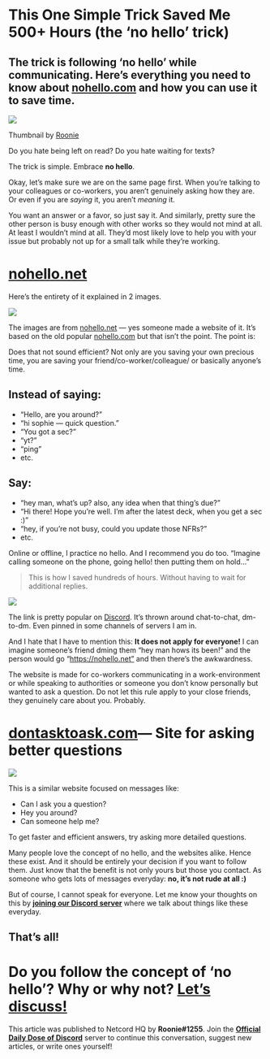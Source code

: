 This One Simple Trick Saved Me 500+ Hours (the ‘no hello’ trick)
================================================================

The trick is following ‘no hello’ while communicating. Here’s everything you need to know about [nohello.com](http://nohello.com) and how you can use it to save time.
----------------------------------------------------------------------------------------------------------------------------------------------------------------------

![](https://miro.medium.com/max/1400/1*N5A0CnF3cWKtjarhUfTydA.png)

Thumbnail by [Roonie](http://roonie.in)

Do you hate being left on read? Do you hate waiting for texts?

The trick is simple. Embrace **no hello**.

Okay, let’s make sure we are on the same page first. When you’re talking to your colleagues or co-workers, you aren’t genuinely asking how they are. Or even if you are _saying_ it, you aren’t _meaning_ it.

You want an answer or a favor, so just say it. And similarly, pretty sure the other person is busy enough with other works so they would not mind at all. At least I wouldn’t mind at all. They’d most likely love to help you with your issue but probably not up for a small talk while they’re working.

[nohello.net](https://nohello.net/en/)
======================================

Here’s the entirety of it explained in 2 images.

![](https://miro.medium.com/max/1400/1*UQTdIN5JRSaxRKqXQ6dEgg.jpeg)

The images are from [nohello.net](http://nohello.net) — yes someone made a website of it. It’s based on the old popular [nohello.com](https://www.nohello.com/) but that isn’t the point. The point is:

Does that not sound efficient? Not only are you saving your own precious time, you are saving your friend/co-worker/colleague/ or basically anyone’s time.

Instead of saying:
------------------

*   “Hello, are you around?”
*   “hi sophie — quick question.”
*   “You got a sec?”
*   “yt?”
*   “ping”
*   etc.

Say:
----

*   “hey man, what’s up? also, any idea when that thing’s due?”
*   “Hi there! Hope you’re well. I’m after the latest deck, when you get a sec :)”
*   “hey, if you’re not busy, could you update those NFRs?”
*   etc.

Online or offline, I practice no hello. And I recommend you do too. “Imagine calling someone on the phone, going hello! then putting them on hold…”

> This is how I saved hundreds of hours. Without having to wait for additional replies.

![](https://miro.medium.com/max/1400/1*dWg6D4z_tSyD9KSGBR5QJw.png)

The link is pretty popular on [Discord](http://discord.com). It’s thrown around chat-to-chat, dm-to-dm. Even pinned in some channels of servers I am in.

And I hate that I have to mention this: **It does not apply for everyone!** I can imagine someone’s friend dming them “hey man hows its been!” and the person would go “https://nohello.net” and then there’s the awkwardness.

The website is made for co-workers communicating in a work-environment or while speaking to authorities or someone you don’t know personally but wanted to ask a question. Do not let this rule apply to your close friends, they genuinely care about you. Probably.

[dontasktoask.com](https://dontasktoask.com/)— Site for asking better questions
===============================================================================

![](https://miro.medium.com/max/1400/1*rceYjBBmfk8OEq8gwprO8g.png)

This is a similar website focused on messages like:

*   Can I ask you a question?
*   Hey you around?
*   Can someone help me?

To get faster and efficient answers, try asking more detailed questions.

Many people love the concept of no hello, and the websites alike. Hence these exist. And it should be entirely your decision if you want to follow them. Just know that the benefit is not only yours but those you contact. As someone who gets lots of messages everyday: **no, it’s not rude at all :)**

But of course, I cannot speak for everyone. Let me know your thoughts on this by [**joining our Discord server**](https://discord.gg/F7v3XCwssK) where we talk about things like these everyday.

That’s all!
-----------

Do you follow the concept of ‘no hello’? Why or why not? [Let’s discuss!](https://discord.gg/F7v3XCwssK)
========================================================================================================

This article was published to Netcord HQ by **Roonie#1255**. Join the [**Official Daily Dose of Discord**](https://discord.gg/JjfYGRJ2NN) server to continue this conversation, suggest new articles, or write ones yourself!

